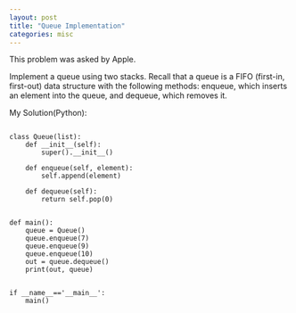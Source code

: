 ```yaml
---
layout: post
title: "Queue Implementation"
categories: misc
---
```


This problem was asked by Apple.

Implement a queue using two stacks. Recall that a queue is a FIFO (first-in, first-out) data structure with the following methods: enqueue, which inserts an element into the queue, and dequeue, which removes it.


My Solution(Python):
```

class Queue(list):
    def __init__(self):
        super().__init__()

    def enqueue(self, element):
        self.append(element)

    def dequeue(self):
        return self.pop(0)


def main():
    queue = Queue()
    queue.enqueue(7)
    queue.enqueue(9)
    queue.enqueue(10)
    out = queue.dequeue()
    print(out, queue)


if __name__=='__main__':
    main()
```
